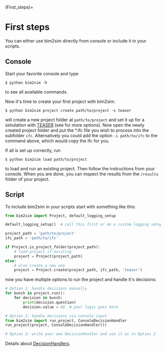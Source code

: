 (First_steps)=
# First steps

You can either use bim2sim directly from console or include it in your scripts.

## Console
Start your favorite console and type
```
$ python bim2sim -h
```
to see all available commands.

Now it's time to create your first project with bim2sim.
```
$ python bim2sim project create path/to/project -s teaser
```
will create a new project folder at `path/to/project` and set it up for a simulation with [TEASER](teaser) (see [](plugins) for more options). 
Now open the newly created project folder and put the *.ifc file you wish to process into the subfolder `ifc`. Alternatively you could add the option `-i path/to/ifc` to the command above, which would copy the ifc for you.

If all is set up correctly, run
```
$ python bim2sim load path/to/project
```
to load and run an existing project. Then follow the instructions from your console.
When you are done, you can inspect the results from the `/results` folder of your project.


## Script

To include bim2sim in your scripts start with something like this:
```python
from bim2sim import Project, default_logging_setup

default_logging_setup()  # call this first or do a custom logging setup

project_path = 'path/to/project'
ifc_path = 'path/to/ifc'

if Project.is_project_folder(project_path):
    # load project if existing
    project = Project(project_path)
else:
    # else create a new one
    project = Project.create(project_path, ifc_path, 'teaser')
```
now you have multiple options to run the project and handle it's decisions:
```python
# Option 1: handle decisions manually
for bunch in project.run():
    for decision in bunch:
        print(decision.question)
        decision.value = 42  # your logic goes here

# Option 2: handle decisions via console input
from bim2sim import run_project, ConsoleDecisionHandler
run_project(project, ConsoleDecisionHandler())

# Option 3: write your own DecisionHandler and use it as in Option 2
```
Details about [DecisionHandlers](DecisionHandler). 